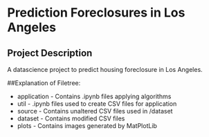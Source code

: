 # Prediction Foreclosures in Los Angeles

## Project Description
A datascience project to predict housing foreclosure in Los Angeles.

##Explanation of Filetree:

* application - Contains .ipynb files applying algorithms
* util - .ipynb files used to create CSV files for application
* source - Contains unaltered CSV files used in /dataset
* dataset - Contains modified CSV files
* plots - Contains images generated by MatPlotLib
